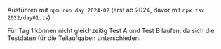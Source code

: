 Ausführen mit `npm run day 2024-02`
(erst ab 2024, davor mit `npx tsx 2022/day01.ts`)

Für Tag 1 können nicht gleichzeitig Test A und Test B laufen, da sich die Testdaten für die Teilaufgaben unterschieden.
